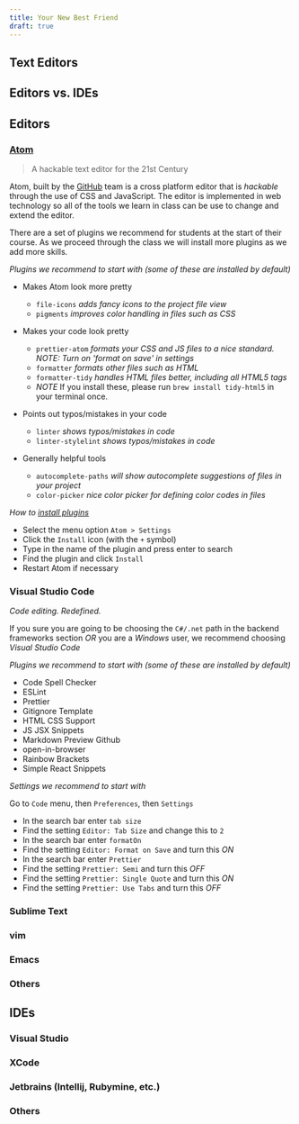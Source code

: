 ```yaml
---
title: Your New Best Friend
draft: true
---
```


## Text Editors

## Editors vs. IDEs

## Editors

### [Atom](https://atom.io)

> A hackable text editor for the 21st Century

Atom, built by the [GitHub](https://github.com) team is a cross platform editor that is _hackable_ through the use of CSS and JavaScript. The editor is implemented in web technology so all of the tools we learn in class can be use to change and extend the editor.

There are a set of plugins we recommend for students at the start of their course. As we proceed through the class we will install more plugins as we add more skills.

_Plugins we recommend to start with (some of these are installed by default)_

- Makes Atom look more pretty
  - `file-icons` _adds fancy icons to the project file view_
  - `pigments` _improves color handling in files such as CSS_
- Makes your code look pretty
  - `prettier-atom` _formats your CSS and JS files to a nice standard. NOTE: Turn on 'format on save' in settings_
  - `formatter` _formats other files such as HTML_
  - `formatter-tidy` _handles HTML files better, including all HTML5 tags_
  - _NOTE_ If you install these, please run `brew install tidy-html5` in your terminal once.
- Points out typos/mistakes in your code
  - `linter` _shows typos/mistakes in code_
  - `linter-stylelint` _shows typos/mistakes in code_
- Generally helpful tools

  - `autocomplete-paths` _will show autocomplete suggestions of files in your project_
  - `color-picker` _nice color picker for defining color codes in files_

_How to [install plugins](https://flight-manual.atom.io/using-atom/sections/atom-packages/)_

- Select the menu option `Atom > Settings`
- Click the `Install` icon (with the `+` symbol)
- Type in the name of the plugin and press enter to search
- Find the plugin and click `Install`
- Restart Atom if necessary

### Visual Studio Code

_Code editing. Redefined._

If you sure you are going to be choosing the `C#/.net` path in the backend frameworks section _OR_ you are a _Windows_ user, we recommend choosing _Visual Studio Code_

_Plugins we recommend to start with (some of these are installed by default)_

- Code Spell Checker
- ESLint
- Prettier
- Gitignore Template
- HTML CSS Support
- JS JSX Snippets
- Markdown Preview Github
- open-in-browser
- Rainbow Brackets
- Simple React Snippets

_Settings we recommend to start with_

Go to `Code` menu, then `Preferences`, then `Settings`
- In the search bar enter `tab size`
- Find the setting `Editor: Tab Size` and change this to `2`
- In the search bar enter `formatOn`
- Find the setting `Editor: Format on Save` and turn this *ON*
- In the search bar enter `Prettier`
- Find the setting `Prettier: Semi` and turn this *OFF*
- Find the setting `Prettier: Single Quote` and turn this *ON*
- Find the setting `Prettier: Use Tabs` and turn this *OFF*


### Sublime Text

### vim

### Emacs

### Others

## IDEs

### Visual Studio

### XCode

### Jetbrains (Intellij, Rubymine, etc.)

### Others
